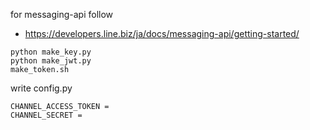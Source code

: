 for messaging-api
follow
- https://developers.line.biz/ja/docs/messaging-api/getting-started/

```
python make_key.py
python make_jwt.py
make_token.sh
```

write config.py

```
CHANNEL_ACCESS_TOKEN =
CHANNEL_SECRET =
```
